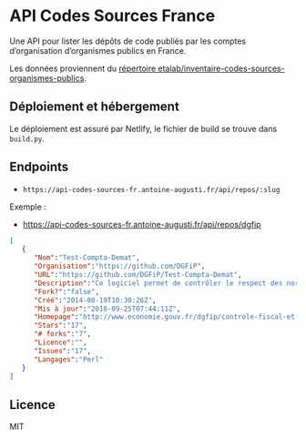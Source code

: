 # API Codes Sources France
Une API pour lister les dépôts de code publiés par les comptes d’organisation d’organismes publics en France.

Les données proviennent du [répertoire etalab/inventaire-codes-sources-organismes-publics](https://github.com/etalab/inventaire-codes-sources-organismes-publics/).

## Déploiement et hébergement
Le déploiement est assuré par Netlify, le fichier de build se trouve dans `build.py`.

## Endpoints
- `https://api-codes-sources-fr.antoine-augusti.fr/api/repos/:slug`

Exemple :
- https://api-codes-sources-fr.antoine-augusti.fr/api/repos/dgfip
```json
[
   {
      "Nom":"Test-Compta-Demat",
      "Organisation":"https://github.com/DGFiP",
      "URL":"https://github.com/DGFiP/Test-Compta-Demat",
      "Description":"Ce logiciel permet de contrôler le respect des normes des fichiers d'écritures comptables (FEC) conformément aux dispositions de l'article A.47 A-1 du livre des procédures fiscales.",
      "Fork?":"false",
      "Créé":"2014-08-19T10:30:26Z",
      "Mis à jour":"2018-09-25T07:44:11Z",
      "Homepage":"http://www.economie.gouv.fr/dgfip/controle-fiscal-et-lutte-contre-fraude",
      "Stars":"17",
      "# forks":"7",
      "Licence":"",
      "Issues":"17",
      "Langages":"Perl"
   }
]
```

## Licence
MIT
